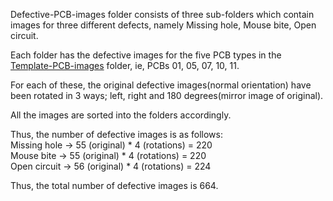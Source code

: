 Defective-PCB-images folder consists of three sub-folders which contain images for three different defects, namely Missing hole, Mouse bite, Open circuit.

Each folder has the defective images for the five PCB types in the [Template-PCB-images](https://github.com/swaralipaygude/Bare-PCB-defect-detection-using-OpenCV/tree/main/Template-PCB-images) folder, ie, PCBs 01, 05, 07, 10, 11.

For each of these, the original defective images(normal orientation) have been rotated in 3 ways; left, right and 180 degrees(mirror image of original).

All the images are sorted into the folders accordingly.

Thus, the number of defective images is as follows:
<br>Missing hole -> 55 (original) * 4 (rotations) = 220
<br>Mouse bite -> 55 (original) * 4 (rotations) = 220
<br>Open circuit -> 56 (original) * 4 (rotations) = 224

Thus, the total number of defective images is 664.

